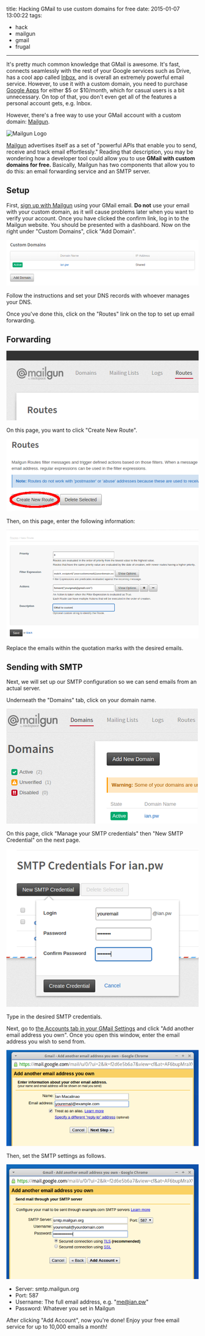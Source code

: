 title: Hacking GMail to use custom domains for free
date: 2015-01-07 13:00:22
tags:
- hack
- mailgun
- gmail
- frugal
---

It's pretty much common knowledge that GMail is awesome. It's fast, connects seamlessly with the rest of your Google services such as Drive, has a cool app called [Inbox][inbox], and is overall an extremely powerful email service. However, to use it with a custom domain, you need to purchase [Google Apps][google-apps] for either $5 or $10/month, which for casual users is a bit unnecessary. On top of that, you don't even get all of the features a personal account gets, e.g. Inbox.

However, there's a free way to use your GMail account with a custom domain: [Mailgun][mailgun].

![Mailgun Logo][mailgun-logo]

[Mailgun][mailgun] advertises itself as a set of "powerful APIs that enable you to send, receive and track email effortlessly." Reading that description, you may be wondering how a developer tool could allow you to use **GMail with custom domains for free.** Basically, Mailgun has two components that allow you to do this: an email forwarding service and an SMTP server.

## Setup

First, [sign up with Mailgun][signup] using your GMail email. **Do not** use your email with your custom domain, as it will cause problems later when you want to verify your account. Once you have clicked the confirm link, log in to the Mailgun website. You should be presented with a dashboard. Now on the right under "Custom Domains", click "Add Domain".

![Add Domain][add-domain]

Follow the instructions and set your DNS records with whoever manages your DNS.

Once you've done this, click on the "Routes" link on the top to set up email forwarding.

## Forwarding

![Routes][routes]

On this page, you want to click "Create New Route".

![Create New Route][create-new-route]

Then, on this page, enter the following information:

![Setup Routes][setup-routes]

Replace the emails within the quotation marks with the desired emails.

## Sending with SMTP

Next, we will set up our SMTP configuration so we can send emails from an actual server.

Underneath the "Domains" tab, click on your domain name.

![Domains][domains]

On this page, click "Manage your SMTP credentials" then "New SMTP Credential" on the next page.

![SMTP][smtp]

Type in the desired SMTP credentials.

Next, go to [the Accounts tab in your GMail Settings][gmail-settings-accounts] and click "Add another email address you own". Once you open this window, enter the email address you wish to send from.

![Add Email][add-email]

Then, set the SMTP settings as follows.

![Email SMTP Settings][email-smtp-settings]

* Server: smtp.mailgun.org
* Port: 587
* Username: The full email address, e.g. "me@ian.pw"
* Password: Whatever you set in Mailgun

After clicking "Add Account", now you're done! Enjoy your free email service for up to 10,000 emails a month!

[inbox]: http://www.google.com/inbox/
[google-apps]: https://www.google.com/work/apps/business/
[mailgun]: https://mailgun.com/
[signup]: https://mailgun.com/signup
[gmail-settings-accounts]: https://mail.google.com/mail/u/0/#settings/accounts
[mailgun-logo]: https://raw.githubusercontent.com/mailgun/media/master/Mailgun_Primary.png

[add-domain]: /img/add-domain.png
[routes]: /img/routes.png
[create-new-route]: /img/create-new-route.png
[setup-routes]: /img/setup-routes.png
[domains]: /img/domains.png
[smtp]: /img/smtp.png
[add-email]: /img/add-email.png
[email-smtp-settings]: /img/email-smtp-settings.png
